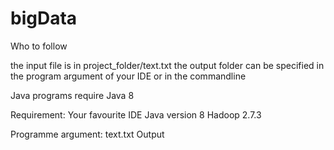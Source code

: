# bigData

Who to follow

the input file is in project_folder/text.txt
the output folder can be specified in the program argument of your IDE or in the commandline


Java programs require Java 8

Requirement: Your favourite IDE 
Java version 8 Hadoop 2.7.3

Programme argument: text.txt Output
